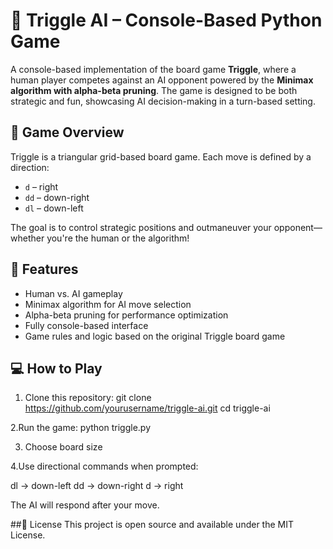 # 🎲 Triggle AI – Console-Based Python Game

A console-based implementation of the board game **Triggle**, where a human player competes against an AI opponent powered by the **Minimax algorithm with alpha-beta pruning**. The game is designed to be both strategic and fun, showcasing AI decision-making in a turn-based setting.

## 🧠 Game Overview

Triggle is a triangular grid-based board game. Each move is defined by a direction:
- `d` – right  
- `dd` – down-right  
- `dl` – down-left  

The goal is to control strategic positions and outmaneuver your opponent—whether you're the human or the algorithm!

## 🤖 Features

- Human vs. AI gameplay
- Minimax algorithm for AI move selection
- Alpha-beta pruning for performance optimization
- Fully console-based interface
- Game rules and logic based on the original Triggle board game

## 💻 How to Play

1. Clone this repository:
   git clone https://github.com/yourusername/triggle-ai.git
   cd triggle-ai

2.Run the game:
python triggle.py

3. Choose board size

4.Use directional commands when prompted:

dl → down-left
dd → down-right
d → right

The AI will respond after your move.

##📜 License
This project is open source and available under the MIT License.
